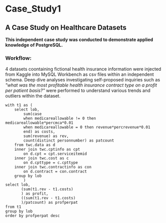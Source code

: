 # Case_Study1
## A Case Study on Healthcare Datasets

**This independent case study was conducted to demonstrate applied knowledge of PostgreSQL.**

### Workflow:

4 datasets coontaining fictional health insurance information were injected from Kaggle into MySQL Workbench as csv files within an independent schema. 
Deep dive analyses investigating self-proposed inquiries such as *"what was the most profitable health insurance contract type on a profit per patient basis?"* were performed to understand various trends and outliers within the dataset. 


```
with t1 as (
	select lob,
		sum(case 
		when medicareallowable != 0 then medicareallowable*percmca*0.01
		when medicareallowable = 0 then revenue*percrevenue*0.01
		end) as costs,
        sum(revenue) as rev,
        count(distinct personnumber) as patcount
	from twc.data as d
    inner join twc.cptinfo as cpt 
		on d.cpt = cpt.serviceitemid
	inner join twc.cost as c
		on d.cpttype = c.cpttype
	inner join twc.contractinfo as con
		on d.contract = con.contract
	group by lob
        )
select lob, 
	   (sum(t1.rev - t1.costs)
       ) as profit,
       ((sum(t1.rev - t1.costs)
       )/patcount) as profperpat
from t1
group by lob
order by profperpat desc
```

